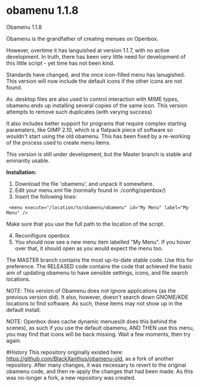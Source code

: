 # obamenu 1.1.8
Obamenu 1.1.8

Obamenu is the grandfather of creating menues on Openbox. 

However, overtime it has languished at version 1.1.7, with no active development. In truth, there has been
very little need for development of this little script - yet time has not been kind. 

Standards have changed, and the once icon-filled menu has lanugished. This version will now include the default icons
if the other icons are not found.

As .desktop files are also used to control interaction with MIME types, obamenu ends up installing several copies of the same
icon. This version attempts to remove such duplicates (with varying success)

It also includes better support for programs that require complex starting paramaters, like GIMP 2.10, which is a flatpack
piece of software so wouldn't start using the old obamenu. This has been fixed by a re-working of the process
used to create menu items. 

This version is still under development, but the Master branch is stable and eminantly usable.

**Installation:**

1. Download the file 'obamenu', and unpack it somewhere. 
2. Edit your menu.xml file (normally found in ./config/openbox/)
3. Insert the following lines: 
```
 <menu execute="/location/to/obamenu/obamenu" id="My Menu" label="My Menu" />
 ```
 Make sure that you use the full path to the location of the script. 
 
 4. Reconifigure openbox
 5. You should now see a new menu item labelled "My Menu". If you hover over that, it should open as you would expect the menu too.
 
 The MASTER branch contains the most up-to-date stable code. Use this for preference. 
 The RELEASED code contains the code that achieved the basic aim of updating obamenu to have sensible settings, icons, and file search locations. 
 
 NOTE: This version of Obamenu does not ignore applications (as the previous version did). It also, however, doesn't search down GNOME/KDE locations to find software. As such, these items may not show up in the default install.
 
 NOTE: Openbox does cache dynamic menues(it does this behind the scenes), as such if you use the default obamenu, AND THEN use this menu, you may find that icons will be back missing. Wait a few moments, then try again.

#History
This repository originally existed here: https://github.com/BlackXanthus/obamenu-old, as a fork of another repository. After many changes, it was necessary to revert to the original obamenu code, and then re-apply the changes that had been made. As this was no-longer a fork, a new repository was created. 
